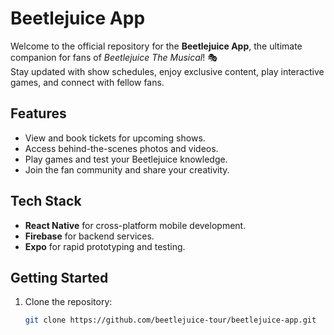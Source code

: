 # Beetlejuice App

Welcome to the official repository for the **Beetlejuice App**, the ultimate companion for fans of *Beetlejuice The Musical*! 🎭  
Stay updated with show schedules, enjoy exclusive content, play interactive games, and connect with fellow fans.

## Features
- View and book tickets for upcoming shows.
- Access behind-the-scenes photos and videos.
- Play games and test your Beetlejuice knowledge.
- Join the fan community and share your creativity.

## Tech Stack
- **React Native** for cross-platform mobile development.
- **Firebase** for backend services.
- **Expo** for rapid prototyping and testing.

## Getting Started
1. Clone the repository:
   ```bash
   git clone https://github.com/beetlejuice-tour/beetlejuice-app.git
